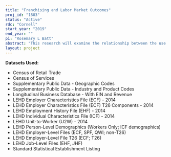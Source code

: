 ```yaml
---
title: "Franchising and Labor Market Outcomes"
proj_id: "1803"
status: "Active"
rdc: "Cornell"
start_year: "2019"
end_year: ""
pi: "Rosemary L Batt"
abstract: "This research will examine the relationship between the use of the franchising business model and labor market outcomes. We will use two datasets: the Census Bureau's Economic Census (2007 and 2012) and the Longitudinal Employer-Household Dynamics data (LEHD).  Use of these two data sets will allow us to answer the central research questions in this project: whether and why labor market outcomes vary systematically by ownership characteristics: franchisor versus franchisee status.  The Economic Census asks questions about whether an establishment is linked to a franchise brand.  Use of this data will allow us to identify establishments according to whether they are franchisor-owned or franchisee-owned.  We will link this data to the LEHD data. The LEHD includes the Employment History File (EHF), which will allow us to compute tenure-earnings profiles for workers at a particular firm, as well as the job-to-job transitions of workers between firms, and turnover at the firm and establishment level. In addition, the LEHD includes the Employer Characteristics File (ECF), which gives a rich set of establishment characteristics (industry, ownership, etc.) including firm age and firm size, which will allow us to be the first to address the rise of multi-establishment franchisee-owned firms. The LEHD also includes the Individual Characteristics File (ICF), which will allow us to answer important questions about the age and gender distributions within franchised establishments. Finally, the assignment of worker to establishment within multi-unit firms is imputed. We will require the Unit-to-Worker file, which includes imputed assignment of workers within multi-unit firms."
layout: project
---
```


**Datasets Used:**

  - Census of Retail Trade 
  - Census of Services 
  - Supplementary Public Data - Geographic Codes 
  - Supplementary Public Data - Industry and Product Codes 
  - Longitudinal Business Database - With EIN and Revenue 
  - LEHD Employer Characteristics File (ECF) - 2014 
  - LEHD Employer Characteristics File (ECF) T26 Components - 2014 
  - LEHD Employment History File (EHF) - 2014 
  - LEHD Individual Characteristics File (ICF) - 2014 
  - LEHD Unit-to-Worker (U2W) - 2014 
  - LEHD Person-Level Demographics (Workers Only; ICF demographics) 
  - LEHD Employer-Level Files (ECF, SPF, QWI; non-T26) 
  - LEHD Employer-Level File T26 (ECF; T26) 
  - LEHD Job-Level Files (EHF, JHF) 
  - Standard Statistical Establishment Listing 

